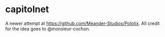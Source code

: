 # capitolnet
A newer attempt at https://github.com/Meander-Studios/Polotix. All credit for the idea goes to @monsieur-cochon.
